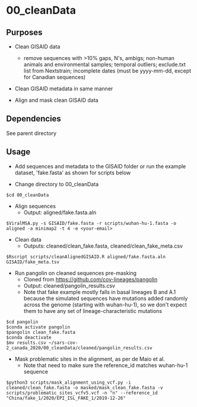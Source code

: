 # 00_cleanData

## Purposes
* Clean GISAID data
    * remove sequences with >10% gaps, N's, ambigs; non-human animals and environmental samples; temporal outliers; exclude.txt list from Nextstrain; incomplete dates (must be yyyy-mm-dd, except for Canadian sequences)
    
* Clean GISAID metadata in same manner

* Align and mask clean GISAID data

## Dependencies
See parent directory

## Usage
* Add sequences and metadata to the GISAID folder or run the example dataset, 'fake.fasta' as shown for scripts below

* Change directory to 00_cleanData
```console
$cd 00_cleanData
```

* Align sequences 
   * Output: aligned/fake.fasta.aln 
```console
$ViralMSA.py -s GISAID/fake.fasta -r scripts/wuhan-hu-1.fasta -o aligned -a minimap2 -t 4 -e <your-email>
```

* Clean data
   * Outputs: cleaned/clean_fake.fasta, cleaned/clean_fake_meta.csv
```console
$Rscript scripts/cleanAlignedGISAID.R aligned/fake.fasta.aln GISAID/fake_meta.tsv
```

* Run pangolin on cleaned sequences pre-masking
    * Cloned from https://github.com/cov-lineages/pangolin
    * Output: cleaned/pangolin_results.csv
    * Note that fake example mostly falls in basal lineages B and A.1 because the simulated sequences have mutations added randomly across the genome (starting with wuhan-hu-1), so we don't expect them to have any set of lineage-characteristic mutations
```console
$cd pangolin
$conda activate pangolin
$pangolin clean_fake.fasta
$conda deactivate 
$mv results.csv ~/sars-cov-2_canada_2020/00_cleanData/cleaned/pangolin_results.csv
```

* Mask problematic sites in the alignment, as per de Maio et al.
    * Note that need to make sure the reference_id matches wuhan-hu-1 sequence
```console
$python3 scripts/mask_alignment_using_vcf.py -i cleaned/clean_fake.fasta -o masked/mask_clean_fake.fasta -v scripts/problematic_sites_vcfv5.vcf -n "n" --reference_id "China/fake_1/2020/EPI_ISL_FAKE_1/2019-12-26"
```

